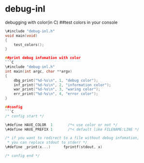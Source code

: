 # debug-inl
debugging with color(in C)
##test colors in your console
```C
\#include "debug-inl.h"
void main(void)
{
    test_colors();
}

##print debug infomation with color
```C
\#include "debug-inl.h"
int main(int argc, char **argv)
{
    dbg_print("%d-%s\n", 1, "debug color");
    inf_print("%d-%s\n", 2, "information color");
    war_print("%d-%s\n", 3, "waring color");
    err_print("%d-%s\n", 4, "error color");
}

##config
```C
/* config start */

\#define HAVE_COLOR  1       /*< use color or not */
\#define HAVE_PREFIX 1       /*< default like FILENAME:LINE */

/* if you want to redirect to a file without debug infomation,
 * you can replace stdout to stderr */
\#define _print(x...)      fprintf(stdout, x)

/* config end */



